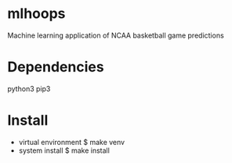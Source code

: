 # mlhoops
Machine learning application of NCAA basketball game predictions 

# Dependencies
python3
pip3

# Install
- virtual environment
    $ make venv
- system install
    $ make install
